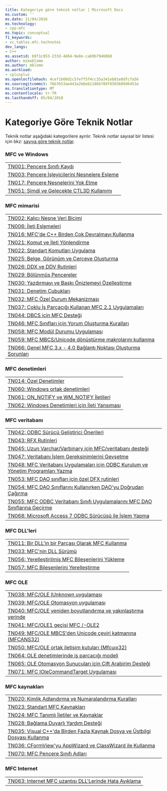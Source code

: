 ```yaml
---
title: Kategoriye göre teknik notlar | Microsoft Docs
ms.custom: ''
ms.date: 11/04/2016
ms.technology:
- cpp-mfc
ms.topic: conceptual
f1_keywords:
- vc.tables.mfc.technotes
dev_langs:
- C++
ms.assetid: b9f1c953-233d-4d64-9e8e-ca69b79460b8
author: mikeblome
ms.author: mblome
ms.workload:
- cplusplus
ms.openlocfilehash: 4cef1b09d1c57eff5f4cc35a341eb81e0dfcfa56
ms.sourcegitcommit: 76b7653ae443a2b8eb1186b789f8503609d6453e
ms.translationtype: MT
ms.contentlocale: tr-TR
ms.lasthandoff: 05/04/2018
---
```

# <a name="technical-notes-by-category"></a>Kategoriye Göre Teknik Notlar
Teknik notlar aşağıdaki kategorilere ayrılır. Teknik notlar sayısal bir listesi için bkz: [sayıya göre teknik notlar](../mfc/technical-notes-by-number.md).  
  
### <a name="mfc-and-windows"></a>MFC ve Windows  
  
||  
|-|  
|[TN001: Pencere Sınıfı Kaydı](../mfc/tn001-window-class-registration.md)|  
|[TN003: Pencere İşleyicilerini Nesnelere Eşleme](../mfc/tn003-mapping-of-windows-handles-to-objects.md)|  
|[TN017: Pencere Nesnelerini Yok Etme](../mfc/tn017-destroying-window-objects.md)|  
|[TN051: Şimdi ve Gelecekte CTL3D Kullanımı](../mfc/tn051-using-ctl3d-now-and-in-the-future.md)|  
  
### <a name="mfc-architecture"></a>MFC mimarisi  
  
||  
|-|  
|[TN002: Kalıcı Nesne Veri Biçimi](../mfc/tn002-persistent-object-data-format.md)|  
|[TN006: İleti Eşlemeleri](../mfc/tn006-message-maps.md)|  
|[TN016: MFC'de C++ Birden Çok Devralmayı Kullanma](../mfc/tn016-using-cpp-multiple-inheritance-with-mfc.md)|  
|[TN021: Komut ve İleti Yönlendirme](../mfc/tn021-command-and-message-routing.md)|  
|[TN022: Standart Komutları Uygulama](../mfc/tn022-standard-commands-implementation.md)|  
|[TN025: Belge, Görünüm ve Çerçeve Oluşturma](../mfc/tn025-document-view-and-frame-creation.md)|  
|[TN026: DDX ve DDV Rutinleri](../mfc/tn026-ddx-and-ddv-routines.md)|  
|[TN029: Bölünmüş Pencereler](../mfc/tn029-splitter-windows.md)|  
|[TN030: Yazdırmayı ve Baskı Önizlemeyi Özelleştirme](../mfc/tn030-customizing-printing-and-print-preview.md)|  
|[TN031: Denetim Çubukları](../mfc/tn031-control-bars.md)|  
|[TN032: MFC Özel Durum Mekanizması](../mfc/tn032-mfc-exception-mechanism.md)|  
|[TN037: Çoklu İş Parçacığı Kullanan MFC 2.1 Uygulamaları](../mfc/tn037-multithreaded-mfc-2-1-applications.md)|  
|[TN044: DBCS için MFC Desteği](../mfc/tn044-mfc-support-for-dbcs.md)|  
|[TN046: MFC Sınıfları için Yorum Oluşturma Kuralları](../mfc/tn046-commenting-conventions-for-the-mfc-classes.md)|  
|[TN058: MFC Modül Durumu Uygulaması](../mfc/tn058-mfc-module-state-implementation.md)|  
|[TN059: MFC MBCS/Unicode dönüştürme makrolarını kullanma](../mfc/tn059-using-mfc-mbcs-unicode-conversion-macros.md)|  
|[TN066: Genel MFC 3.x - 4.0 Bağlantı Noktası Oluşturma Sorunları](../mfc/tn066-common-mfc-3-x-to-4-0-porting-issues.md)|  
  
### <a name="mfc-controls"></a>MFC denetimleri  
  
||  
|-|  
|[TN014: Özel Denetimler](../mfc/tn014-custom-controls.md)|  
|[TN060: Windows ortak denetimleri](../mfc/tn060-the-new-windows-common-controls.md)|  
|[TN061: ON_NOTIFY ve WM_NOTIFY İletileri](../mfc/tn061-on-notify-and-wm-notify-messages.md)|  
|[TN062: Windows Denetimleri için İleti Yansıması](../mfc/tn062-message-reflection-for-windows-controls.md)|  
  
### <a name="mfc-database"></a>MFC veritabanı  
  
||  
|-|  
|[TN042: ODBC Sürücü Geliştirici Önerileri](../mfc/tn042-odbc-driver-developer-recommendations.md)|  
|[TN043: RFX Rutinleri](../mfc/tn043-rfx-routines.md)|  
|[TN045: Uzun Varchar/Varbinary için MFC/veritabanı desteği](../mfc/tn045-mfc-database-support-for-long-varchar-varbinary.md)|  
|[TN047: Veritabanı İşlem Gereksinimlerini Gevşetme](../mfc/tn047-relaxing-database-transaction-requirements.md)|  
|[TN048: MFC Veritabanı Uygulamaları için ODBC Kurulum ve Yönetim Programları Yazma](../mfc/tn048-writing-odbc-setup-and-administration-programs.md)|  
|[TN053: MFC DAO sınıfları için özel DFX rutinleri](../mfc/tn053-custom-dfx-routines-for-dao-database-classes.md)|  
|[TN054: MFC DAO Sınıflarını Kullanırken DAO'yu Doğrudan Çağırma](../mfc/tn054-calling-dao-directly-while-using-mfc-dao-classes.md)|  
|[TN055: MFC ODBC Veritabanı Sınıfı Uygulamalarını MFC DAO Sınıflarına Geçirme](../mfc/tn055-migrating-mfc-odbc-database-class-applications-to-mfc-dao-classes.md)|  
|[TN068: Microsoft Access 7 ODBC Sürücüsü ile İşlem Yapma](../mfc/tn068-performing-transactions-with-the-microsoft-access-7-odbc-driver.md)|  
  
### <a name="mfc-dlls"></a>MFC DLL'leri  
  
||  
|-|  
|[TN011: Bir DLL'in bir Parçası Olarak MFC Kullanma](../mfc/tn011-using-mfc-as-part-of-a-dll.md)|  
|[TN033: MFC'nin DLL Sürümü](../mfc/tn033-dll-version-of-mfc.md)|  
|[TN056: Yerelleştirilmiş MFC Bileşenlerini Yükleme](../mfc/tn056-installation-of-localized-mfc-components.md)|  
|[TN057: MFC Bileşenlerini Yerelleştirme](../mfc/tn057-localization-of-mfc-components.md)|  
  
### <a name="mfc-ole"></a>MFC OLE  
  
||  
|-|  
|[TN038: MFC/OLE IUnknown uygulaması](../mfc/tn038-mfc-ole-iunknown-implementation.md)|  
|[TN039: MFC/OLE Otomasyon uygulaması](../mfc/tn039-mfc-ole-automation-implementation.md)|  
|[TN040: MFC/OLE yeniden boyutlandırma ve yakınlaştırma yerinde](../mfc/tn040-mfc-ole-in-place-resizing-and-zooming.md)|  
|[TN041: MFC/OLE1 geçişi MFC /-OLE2](../mfc/tn041-mfc-ole1-migration-to-mfc-ole-2.md)|  
|[TN049: MFC/OLE MBCS'den Unicode çeviri katmanına (MFCANS32)](../mfc/tn049-mfc-ole-mbcs-to-unicode-translation-layer-mfcans32.md)|  
|[TN050: MFC/OLE ortak iletişim kutuları (Mfcuıx32)](../mfc/tn050-mfc-ole-common-dialogs-mfcuix32.md)|  
|[TN064: OLE denetimlerinde iş parçacığı modeli](../mfc/tn064-apartment-model-threading-in-activex-controls.md)|  
|[TN065: OLE Otomasyon Sunucuları için Çift Arabirim Desteği](../mfc/tn065-dual-interface-support-for-ole-automation-servers.md)|  
|[TN071: MFC IOleCommandTarget Uygulaması](../mfc/tn071-mfc-iolecommandtarget-implementation.md)|  
  
### <a name="mfc-resources"></a>MFC kaynakları  
  
||  
|-|  
|[TN020: Kimlik Adlandırma ve Numaralandırma Kuralları](../mfc/tn020-id-naming-and-numbering-conventions.md)|  
|[TN023: Standart MFC Kaynakları](../mfc/tn023-standard-mfc-resources.md)|  
|[TN024: MFC Tanımlı İletiler ve Kaynaklar](../mfc/tn024-mfc-defined-messages-and-resources.md)|  
|[TN028: Bağlama Duyarlı Yardım Desteği](../mfc/tn028-context-sensitive-help-support.md)|  
|[TN035: Visual C++'da Birden Fazla Kaynak Dosya ve Üstbilgi Dosyası Kullanma](../mfc/tn035-using-multiple-resource-files-and-header-files-with-visual-cpp.md)|  
|[TN036: CFormView'yu AppWizard ve ClassWizard ile Kullanma](../mfc/tn036-using-cformview-with-appwizard-and-classwizard.md)|  
|[TN070: MFC Pencere Sınıfı Adları](../mfc/tn070-mfc-window-class-names.md)|  
  
### <a name="mfc-internet"></a>MFC Internet  
  
||  
|-|  
|[TN063: Internet MFC uzantısı DLL'Lerinde Hata Ayıklama](../mfc/tn063-debugging-internet-extension-dlls.md)|

